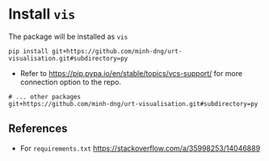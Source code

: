 # Install `vis`

The package will be installed as `vis`

```shell
pip install git+https://github.com/minh-dng/urt-visualisation.git#subdirectory=py
```

- Refer to <https://pip.pypa.io/en/stable/topics/vcs-support/> for more connection option to the repo.

```title="requirements.txt"
# ... other packages
git+https://github.com/minh-dng/urt-visualisation.git#subdirectory=py
```

## References

- For `requirements.txt` <https://stackoverflow.com/a/35998253/14046889>
